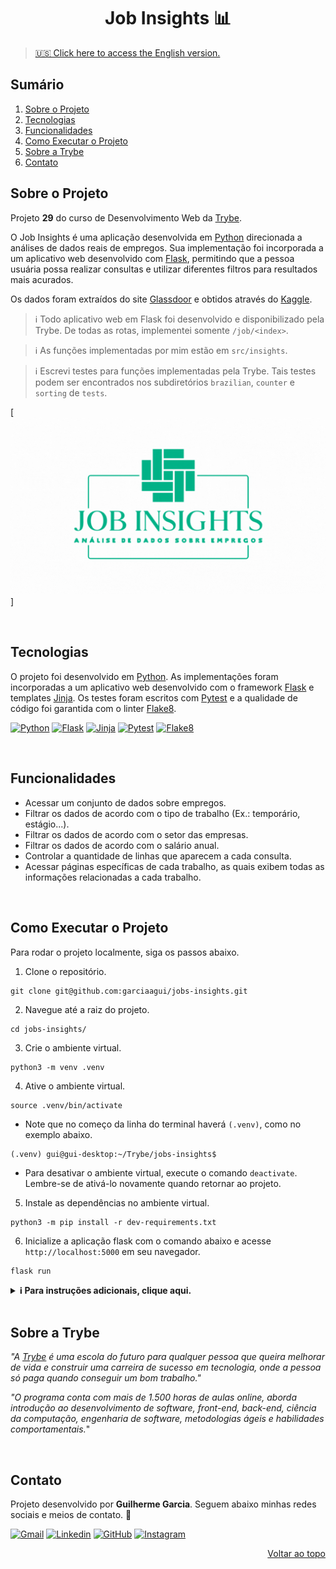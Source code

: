 <a name="readme-top"></a>

<h1 align="center">Job Insights 📊</h1>

> [🇺🇸 Click here to access the English version.](README.md)

## Sumário

<ol>
  <li><a href="#sobre-o-projeto">Sobre o Projeto</a></li>
  <li><a href="#tecnologias">Tecnologias</a></li>
  <li><a href="#funcionalidades">Funcionalidades</a></li>
  <li><a href="#como-executar-o-projeto">Como Executar o Projeto</a></li>
  <li><a href="#sobre-a-trybe">Sobre a Trybe</a></li>
  <li><a href="#contato">Contato</a></li>
</ol>

## Sobre o Projeto

Projeto **29** do curso de Desenvolvimento Web da [Trybe][trybe-site-url].

O Job Insights é uma aplicação desenvolvida em [Python][python-url] direcionada a análises de dados reais de empregos. Sua implementação foi incorporada a um aplicativo web desenvolvido com [Flask][flask-url], permitindo que a pessoa usuária possa realizar consultas e utilizar diferentes filtros para resultados mais acurados.

Os dados foram extraídos do site [Glassdoor][glassdor-site-url] e obtidos através do [Kaggle][kaggle-site-url].

> ℹ️ Todo aplicativo web em Flask foi desenvolvido e disponibilizado pela Trybe. De todas as rotas, implementei somente `/job/<index>`.

> ℹ️ As funções implementadas por mim estão em `src/insights`.

> ℹ️ Escrevi testes para funções implementadas pela Trybe. Tais testes podem ser encontrados nos subdiretórios `brazilian`, `counter` e `sorting` de `tests`.

[![Project Jobs Insights][project-demo]]

<br/>

## Tecnologias

O projeto foi desenvolvido em [Python][python-url]. As implementações foram incorporadas a um aplicativo web desenvolvido com o framework [Flask][flask-url] e templates [Jinja][jinja-url]. Os testes foram escritos com [Pytest][pytest-url] e a qualidade de código foi garantida com o linter [Flake8][flake8-url].

[![Python][python-badge]][python-url] [![Flask][flask-badge]][flask-url] [![Jinja][jinja-badge]][jinja-url] [![Pytest][pytest-badge]][pytest-url] [![Flake8][flake8-badge]][flake8-url]

<br/>

## Funcionalidades

<ul>
  <li>Acessar um conjunto de dados sobre empregos.</li>
  <li>Filtrar os dados de acordo com o tipo de trabalho (Ex.: temporário, estágio...).</li>
  <li>Filtrar os dados de acordo com o setor das empresas.</li>
  <li>Filtrar os dados de acordo com o salário anual.</li>
  <li>Controlar a quantidade de linhas que aparecem a cada consulta.</li>
  <li>Acessar páginas específicas de cada trabalho, as quais exibem todas as informações relacionadas a cada trabalho.</li>
</ul>

<br/>

## Como Executar o Projeto

Para rodar o projeto localmente, siga os passos abaixo.

1. Clone o repositório.

```
git clone git@github.com:garciaagui/jobs-insights.git
```

2. Navegue até a raiz do projeto.

```
cd jobs-insights/
```

3. Crie o ambiente virtual.

```
python3 -m venv .venv
```

4. Ative o ambiente virtual.

```
source .venv/bin/activate
```

- Note que no começo da linha do terminal haverá `(.venv)`, como no exemplo abaixo.

```
(.venv) gui@gui-desktop:~/Trybe/jobs-insights$
```

- Para desativar o ambiente virtual, execute o comando `deactivate`. Lembre-se de ativá-lo novamente quando retornar ao projeto.

5. Instale as dependências no ambiente virtual.

```
python3 -m pip install -r dev-requirements.txt
```

6. Inicialize a aplicação flask com o comando abaixo e acesse `http://localhost:5000` em seu navegador.

```
flask run
```

<details>
  <summary><strong> ℹ️ Para instruções adicionais, clique aqui.</strong></summary><br />

- 🧪 Para rodar **todos** os testes, execute o comando abaixo.

```
python3 -m pytest
```

- 🧪 Para rodar apenas um arquivo de teste, siga o exemplo abaixo.

```
python3 -m pytest tests/sorting/test_sorting.py
```

- 🧪 Para rodar apenas um teste específico, siga o exemplo abaixo.

```
python3 -m pytest -k test_sort_by_max_salary_criteria
```

- Caso deseje fazer testes manuais diretamente nos módulos onde as funções foram implementadas, siga o exemplo abaixo.

```
python3 -m src.insights.jobs
```

</details>

<br/>

## Sobre a Trybe

_"A [Trybe][trybe-site-url] é uma escola do futuro para qualquer pessoa que queira melhorar de vida e construir uma carreira de sucesso em tecnologia, onde a pessoa só paga quando conseguir um bom trabalho."_

_"O programa conta com mais de 1.500 horas de aulas online, aborda introdução ao desenvolvimento de software, front-end, back-end, ciência da computação, engenharia de software, metodologias ágeis e habilidades comportamentais._"

<br/>

## Contato

Projeto desenvolvido por **Guilherme Garcia**. Seguem abaixo minhas redes sociais e meios de contato. 🤘

[![Gmail][gmail-badge]][gmail-url]
[![Linkedin][linkedin-badge]][linkedin-url]
[![GitHub][github-badge]][github-url]
[![Instagram][instagram-badge]][instagram-url]

<p align="right"><a href="#readme-top">Voltar ao topo</a></p>

<!-- MARKDOWN LINKS & IMAGES -->

[project-demo]: ./project-demo.gif
[trybe-site-url]: https://www.betrybe.com/
[glassdor-site-url]: https://www.glassdoor.com.br/index.htm
[kaggle-site-url]: https://www.kaggle.com/datasets/atharvap329/glassdoor-data-science-job-data

<!-- STACKS -->

[flake8-url]: https://flake8.pycqa.org/en/latest/
[flake8-badge]: https://img.shields.io/badge/Flake8-000000?style=for-the-badge&logo=flake8&logoColor=white
[flask-url]: https://flask.palletsprojects.com/en/2.2.x/
[flask-badge]: https://img.shields.io/badge/Flask-000000?style=for-the-badge&logo=flask&logoColor=white
[jinja-url]: https://jinja.palletsprojects.com/en/3.1.x/
[jinja-badge]: https://img.shields.io/badge/Jinja-B41717?style=for-the-badge&logo=jinja&logoColor=white
[pytest-url]: https://docs.pytest.org/en/7.2.x/
[pytest-badge]: https://img.shields.io/badge/-Pytest-0A9EDC?logo=pytest&logoColor=white&style=for-the-badge
[python-url]: https://www.python.org/
[python-badge]: https://img.shields.io/badge/Python-3776AB?style=for-the-badge&logo=python&logoColor=white

<!-- CONTACT -->

[gmail-badge]: https://img.shields.io/badge/Gmail-D14836?style=for-the-badge&logo=gmail&logoColor=white
[gmail-url]: mailto:garciaguig@gmail.com
[linkedin-badge]: https://img.shields.io/badge/LinkedIn-0077B5?style=for-the-badge&logo=linkedin&logoColor=white
[linkedin-url]: https://www.linkedin.com/in/garciaagui/
[github-badge]: https://img.shields.io/badge/GitHub-100000?style=for-the-badge&logo=github&logoColor=white
[github-url]: https://github.com/garciaagui
[instagram-badge]: https://img.shields.io/badge/Instagram-E4405F?style=for-the-badge&logo=instagram&logoColor=white
[instagram-url]: https://www.instagram.com/garciaagui/
